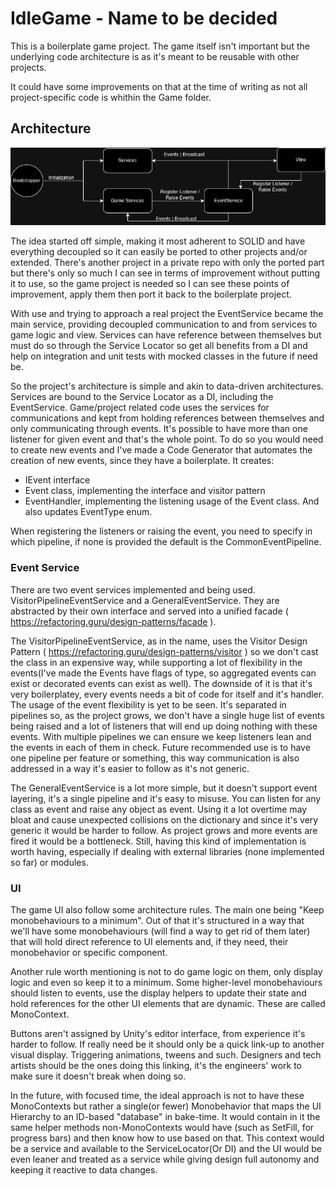 # IdleGame - Name to be decided
 
This is a boilerplate game project. The game itself isn't important but the underlying code architecture is as it's meant to be reusable with other projects.

It could have some improvements on that at the time of writing as not all project-specific code is whithin the Game folder.

## Architecture

![alt text](https://github.com/Greifherz/IdleGame/blob/master/IdleGameArchitecture.drawio.png)

The idea started off simple, making it most adherent to SOLID and have everything decoupled so it can easily be ported to other projects and/or extended. There's another project in a private repo with only the ported part but there's only so much I can see in terms of improvement without putting it to use, so the game project is needed so I can see these points of improvement, apply them then port it back to the boilerplate project.

With use and trying to approach a real project the EventService became the main service, providing decoupled communication to and from services to game logic and view. Services can have reference between themselves but must do so through the Service Locator so get all benefits from a DI and help on integration and unit tests with mocked classes in the future if need be. 

So the project's architecture is simple and akin to data-driven architectures. Services are bound to the Service Locator as a DI, including the EventService. Game/project related code uses the services for communications and kept from holding references between themselves and only communicating through events. It's possible to have more than one listener for given event and that's the whole point. To do so you would need to create new events and I've made a Code Generator that automates the creation of new events, since they have a boilerplate. It creates:
- IEvent interface
- Event class, implementing the interface and visitor pattern
- EventHandler, implementing the listening usage of the Event class.
And also updates EventType enum.

When registering the listeners or raising the event, you need to specify in which pipeline, if none is provided the default is the CommonEventPipeline. 

### Event Service

  There are two event services implemented and being used. VisitorPipelineEventService and a GeneralEventService. They are abstracted by their own interface and served into a unified facade ( https://refactoring.guru/design-patterns/facade ). 

  The VisitorPipelineEventService, as in the name, uses the Visitor Design Pattern ( https://refactoring.guru/design-patterns/visitor ) so we don't cast the class in an expensive way, while supporting a lot of flexibility in the events(I've made the Events have flags of type, so aggregated events can exist or decorated events can exist as well). The downside of it is that it's very boilerplatey, every events needs a bit of code for itself and it's handler. The usage of the event flexibility is yet to be seen. It's separated in pipelines so, as the project grows, we don't have a single huge list of events being raised and a lot of listeners that will end up doing nothing with these events. With multiple pipelines we can ensure we keep listeners lean and the events in each of them in check. Future recommended use is to have one pipeline per feature or something, this way communication is also addressed in a way it's easier to follow as it's not generic.
    
  The GeneralEventService is a lot more simple, but it doesn't support event layering, it's a single pipeline and it's easy to misuse. You can listen for any class as event and raise any object as event. Using it a lot overtime may bloat and cause unexpected collisions on the dictionary and since it's very generic it would be harder to follow. As project grows and more events are fired it would be a bottleneck. Still, having this kind of implementation is worth having, especially if dealing with external libraries (none implemented so far) or modules.

### UI

  The game UI also follow some architecture rules. The main one being "Keep monobehaviours to a minimum". Out of that it's structured in a way that we'll have some monobehaviours (will find a way to get rid of them later) that will hold direct reference to UI elements and, if they need, their monobehavior or specific component.

  Another rule worth mentioning is not to do game logic on them, only display logic and even so keep it to a minimum. Some higher-level monobehaviours should listen to events, use the display helpers to update their state and hold references for the other UI elements that are dynamic. These are called MonoContext. 

  Buttons aren't assigned by Unity's editor interface, from experience it's harder to follow. If really need be it should only be a quick link-up to another visual display. Triggering animations, tweens and such. Designers and tech artists should be the ones doing this linking, it's the engineers' work to make sure it doesn't break when doing so. 

  In the future, with focused time, the ideal approach is not to have these MonoContexts but rather a single(or fewer) Monobehavior that maps the UI Hierarchy to an ID-based "database" in bake-time. It would contain in it the same helper methods non-MonoContexts would have (such as SetFill, for progress bars) and then know how to use based on that. This context would be a service and available to the ServiceLocator(Or DI) and the UI would be even leaner and treated as a service while giving design full autonomy and keeping it reactive to data changes. 
